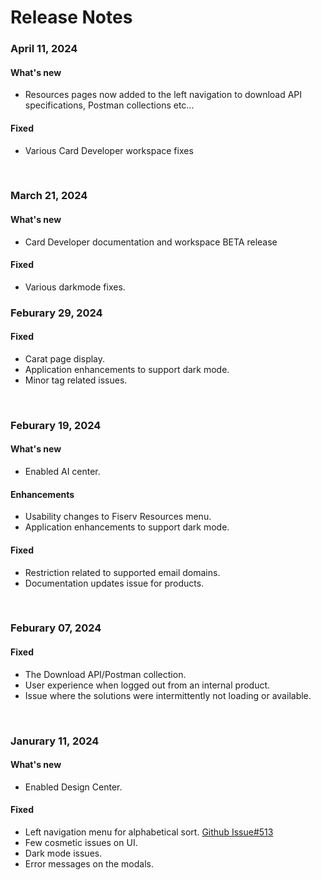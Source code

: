 # Release Notes

### April 11, 2024

#### What's new
- Resources pages now added to the left navigation to download API specifications, Postman collections etc...
  
#### Fixed
- Various Card Developer workspace fixes
<br>

### March 21, 2024

#### What's new
- Card Developer documentation and workspace BETA release

#### Fixed
- Various darkmode fixes.

### Feburary 29, 2024

#### Fixed
- Carat page display.
- Application enhancements to support dark mode.
- Minor tag related issues. 
<br>

### Feburary 19, 2024

#### What's new
- Enabled AI center.
  
#### Enhancements
- Usability changes to Fiserv Resources menu.
- Application enhancements to support dark mode.

#### Fixed
- Restriction related to supported email domains.
- Documentation updates issue for products.
<br>

### Feburary 07, 2024

#### Fixed
- The Download API/Postman collection.
- User experience when logged out from an internal product.
- Issue where the solutions were intermittently not loading or available.
<br>

### Janurary 11, 2024

#### What's new
- Enabled Design Center.

#### Fixed
- Left navigation menu for alphabetical sort. [Github Issue#513](https://github.com/Fiserv/Support/issues/513)
- Few cosmetic issues on UI.
- Dark mode issues.
- Error messages on the modals.
<br>
